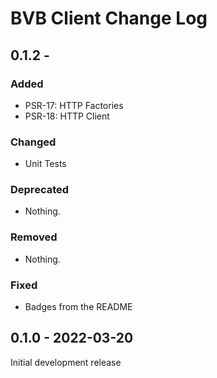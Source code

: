 # BVB Client Change Log

## 0.1.2 - 

### Added

- PSR-17: HTTP Factories
- PSR-18: HTTP Client

### Changed

- Unit Tests

### Deprecated

- Nothing.

### Removed

- Nothing.

### Fixed

- Badges from the README

## 0.1.0 - 2022-03-20

Initial development release
